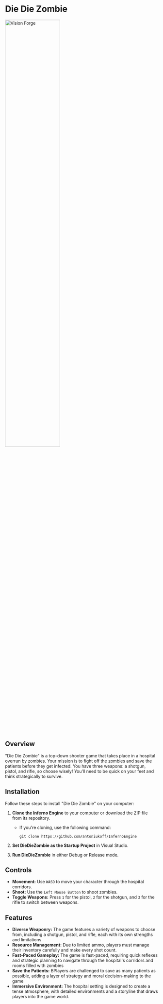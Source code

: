 # Die Die Zombie

<p align="left">
  <img src="/DieDieZombie/assets/branding/DieDieZombie.gif" alt="Vision Forge" width="60%">
</p>

## Overview
"Die Die Zombie" is a  top-down shooter game that takes place in a hospital overrun by zombies. Your mission is to fight off the zombies and save the patients before they get infected. You have three weapons: a shotgun, pistol, and rifle, so choose wisely! You'll need to be quick on your feet and think strategically to survive. 

## Installation
Follow these steps to install "Die Die Zombie" on your computer:

1. **Clone the Inferno Engine** to your computer or download the ZIP file from its repository.
    - If you're cloning, use the following command:
        ```
        git clone https://github.com/antoniukoff/InfernoEngine
        ```

2. **Set DieDieZombie as the Startup Project** in Visual Studio.

3. **Run DieDieZombie** in either Debug or Release mode.

## Controls
- **Movement:** Use `WASD` to move your character through the hospital corridors.
- **Shoot:** Use the `Left Mouse Button` to shoot zombies.
- **Toggle Weapons:** Press `1` for the pistol, `2` for the shotgun, and `3` for the rifle to switch between weapons.

## Features
- **Diverse Weaponry:** The game features a variety of weapons to choose from, including a shotgun, pistol, and rifle, each with its own strengths and limitations
- **Resource Management:** Due to limited ammo, players must manage their inventory carefully and make every shot count.
- **Fast-Paced Gameplay:** The game is fast-paced, requiring quick reflexes and strategic planning to navigate through the hospital's corridors and rooms filled with zombies
- **Save the Patients:** BPlayers are challenged to save as many patients as possible, adding a layer of strategy and moral decision-making to the game
- **Immersive Environment:** The hospital setting is designed to create a tense atmosphere, with detailed environments and a storyline that draws players into the game world.
